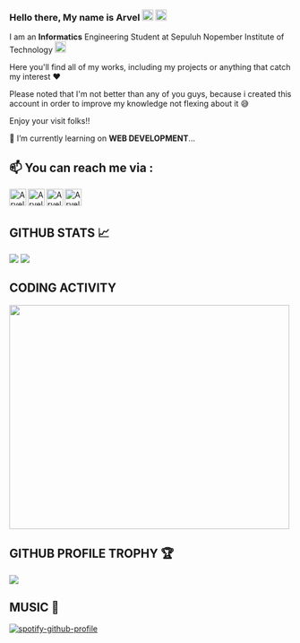 ### Hello there, My name is Arvel <img src="https://media.giphy.com/media/ekeXXN8CG7xEavr6rP/giphy.gif" width="20px">  <img src="https://media.giphy.com/media/VCst7uRnCOx6asgvqj/giphy.gif" width="20px">

I am an **Informatics** Engineering Student at Sepuluh Nopember Institute of Technology <img src="https://media.giphy.com/media/cAcofT0wwuRnwZ8PGE/giphy.gif" width="20px">

Here you'll find all of my works, including my projects or anything that catch my interest ❤

Please noted that I'm not better than any of you guys, because i created this account in order to improve my knowledge not flexing about it 😅

Enjoy your visit folks!!

📙 I’m currently learning on **WEB DEVELOPMENT**...

## 📫 You can reach me via :
<a href="https://www.linkedin.com/in/arvelgavrilla/" target="_blank">
  <img align="left" alt="Arvel's LinkedIn" width="30px" src="https://www.flaticon.com/svg/vstatic/svg/174/174857.svg?token=exp=1612347350~hmac=63e1870ed7a2728f3d2c34017aff07cf"/>
</a>
<a href="https://www.instagram.com/arvel_gav/" target="_blank">
  <img align="left" alt="Arvel's Instagram" width="30px" src="https://www.flaticon.com/svg/vstatic/svg/2111/2111463.svg?token=exp=1612347233~hmac=3b513ea21b101b0d36d81b02e6491415"/>
</a>
<a href="https://arvelrgavrilla.blogspot.com/" target="_blank">
  <img align="left" alt="Arvel's Blog" width="30px" src="https://upload.wikimedia.org/wikipedia/commons/thumb/b/b9/Blogger_icon_2017.svg/1200px-Blogger_icon_2017.svg.png" />
</a>
<a href="mailto:arvel.gavrilla@gmail.com" target="_blank">
  <img align="left" alt="Arvel's E-Mail" width="30px" src="https://www.flaticon.com/svg/vstatic/svg/732/732200.svg?token=exp=1612346988~hmac=1ef3db907c5b17c434f3fd1cb44d72c9"   />
</a>
<br>
<br>
     
## GITHUB STATS 📈
<p>
  <img src="https://github-readme-stats.vercel.app/api?username=LevraGav&line_height=27&count_private=true&show_icons=true&theme=vision-friendly-dark&hide_border=true" />
  <img src="https://github-readme-stats.vercel.app/api/top-langs/?username=LevraGav&langs_count=6&theme=highcontrast&hide_border=true" />
</p>

## CODING ACTIVITY
<p>
  <img width="500px" height="400px" src="https://wakatime.com/share/@LevraGav/114aedc7-f598-437f-a043-aa1e71f5d627.svg" />
</p>

## GITHUB PROFILE TROPHY 🏆
<p>
  <img src="https://github-profile-trophy.vercel.app/?username=LevraGav&margin-w=25&margin-h=25&column=7&theme=darkhub" />    
</p>

## MUSIC 🎵
[![spotify-github-profile](https://spotify-github-profile.vercel.app/api/view?uid=ey2b13yv4kewqudb01ql57ttu&cover_image=true&theme=default)](https://spotify-github-profile.vercel.app/api/view?uid=ey2b13yv4kewqudb01ql57ttu&redirect=true)
